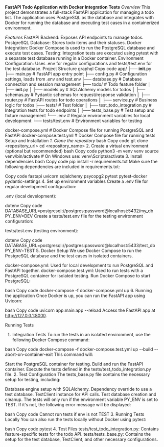 **FastAPI Todo Application with Docker Integration Tests**
*Overview*
This project demonstrates a full-stack FastAPI application for managing a todo list. The application uses PostgreSQL as the database and integrates with Docker for running the database and executing test cases in a containerized environment.

*Features*
FastAPI Backend: Exposes API endpoints to manage todos.
PostgreSQL Database: Stores todo items and their statuses.
Docker Integration: Docker Compose is used to run the PostgreSQL database and execute test cases.
Testing: Integration tests are executed using pytest with a separate test database running in a Docker container.
Environment Configuration: Uses .env for regular configurations and tests/test.env for the test database.
Project Structure
graphql
Copy code
app/
├── __init__.py
├── main.py               # FastAPI app entry point
├── config.py             # Configuration settings, loads from .env and test.env
├── database.py           # Database connection and session management
├── todo/                 # Todo feature folder
│   ├── __init__.py
│   ├── models.py         # SQLAlchemy models for todos
│   ├── schemas.py        # Pydantic schemas for request/response validation
│   ├── router.py         # FastAPI routes for todo operations
│   ├── service.py        # Business logic for todos
├── tests/                # Test folder
│   ├── test_todo_integration.py  # Integration tests for todo endpoints
│   ├── tests_base.py     # Test setup and fixture management
└── .env                  # Regular environment variables for local development
└── tests/test.env        # Environment variables for testing

docker-compose.yml         # Docker Compose file for running PostgreSQL and FastAPI
docker-compose.test.yml    # Docker Compose file for running tests
Setup and Installation
*1. Clone the repository*
bash
Copy code
git clone <repository_url>
cd <repository_name>
2. Create a virtual environment (optional but recommended)
bash
Copy code
python3 -m venv venv
source venv/bin/activate  # On Windows use: venv\Scripts\activate
3. Install dependencies
bash
Copy code
pip install -r requirements.txt
Make sure the following dependencies are included in requirements.txt:

Copy code
fastapi
uvicorn
sqlalchemy
psycopg2
pytest
pytest-docker
pydantic-settings
4. Set up environment variables
Create a .env file for regular development configuration:

.env (local development):

dotenv
Copy code
DATABASE_URL=postgresql://postgres:password@localhost:5432/my_db
PY_ENV=DEV
Create a tests/test.env file for the testing environment configuration:

tests/test.env (testing environment):

dotenv
Copy code
DATABASE_URL=postgresql://postgres:password@localhost:5433/test_db
PY_ENV=TEST
5. Docker Setup
We use Docker Compose to run the PostgreSQL database and the test cases in isolated containers.

docker-compose.yml: Used for local development to run PostgreSQL and FastAPI together.
docker-compose.test.yml: Used to run tests with a PostgreSQL container for isolated testing.
Run Docker Compose to start PostgreSQL:

bash
Copy code
docker-compose -f docker-compose.yml up
6. Running the application
Once Docker is up, you can run the FastAPI app using Uvicorn:

bash
Copy code
uvicorn app.main:app --reload
Access the FastAPI app at http://127.0.0.1:8000.

Running Tests
1. Integration Tests
To run the tests in an isolated environment, use the following Docker Compose command:

bash
Copy code
docker-compose -f docker-compose.test.yml up --build --abort-on-container-exit
This command will:

Start the PostgreSQL container for testing.
Build and run the FastAPI container.
Execute the tests defined in the tests/test_todo_integration.py file.
2. Test Configuration
The tests_base.py file contains the necessary setup for testing, including:

Database engine setup with SQLAlchemy.
Dependency override to use a test database.
TestClient instance for API calls.
Test database creation and cleanup.
The tests will only run if the environment variable PY_ENV is set to TEST. If it's not, the following error message will be displayed:

bash
Copy code
Cannot run tests if env is not TEST
3. Running Tests Locally
You can also run the tests locally without Docker using pytest:

bash
Copy code
pytest
4. Test Files
tests/test_todo_integration.py: Contains feature-specific tests for the todo API.
tests/tests_base.py: Contains the setup for the test database, TestClient, and other necessary configurations.
